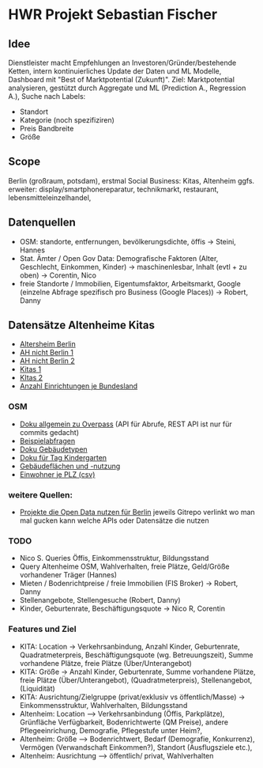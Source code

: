# HWR Projekt Sebastian Fischer

## Idee

Dienstleister macht Empfehlungen an Investoren/Gründer/bestehende Ketten, intern kontinuierliches Update der Daten und ML Modelle, Dashboard mit "Best of Marktpotential (Zukunft)". Ziel: Marktpotential analysieren, gestützt durch Aggregate und ML (Prediction A., Regression A.), Suche nach Labels:
- Standort
- Kategorie (noch spezifiziren)
- Preis Bandbreite
- Größe

## Scope
Berlin (großraum, potsdam), erstmal Social Business: Kitas, Altenheim
ggfs. erweiter: display/smartphonereparatur, technikmarkt, restaurant, lebensmitteleinzelhandel, 

## Datenquellen
- OSM: standorte, entfernungen, bevölkerungsdichte, öffis -> Steini, Hannes
- Stat. Ämter / Open Gov Data: Demografische Faktoren (Alter, Geschlecht, Einkommen, Kinder) -> maschinenlesbar, Inhalt (evtl + zu oben) -> Corentin, Nico
- freie Standorte / Immobilien, Eigentumsfaktor, Arbeitsmarkt, Google (einzelne Abfrage spezifisch pro Business (Google Places)) -> Robert, Danny  

## Datensätze Altenheime Kitas
- [Altersheim Berlin](https://www.statistik-berlin-brandenburg.de/pflege)
- [AH nicht Berlin 1](https://www.govdata.de/web/guest/suchen/-/details/betreutes-wohnen-fur-altere-menschen2f51d)
- [AH nicht Berlin 2](https://www.govdata.de/web/guest/suchen/-/details/wohnen-fur-altere-menschen-in-einrichtungencec11)
- [Kitas 1](https://www.govdata.de/web/guest/suchen/-/details/kitas-in-berlin)
- [KItas 2](https://www.statistik-berlin-brandenburg.de/kinder-und-jugendhilfe)
- [Anzahl Einrichtungen je Bundesland](https://www.govdata.de/web/guest/suchen/-/details/einrichtungen-der-kinder-und-jugendhilfe-bundeslanderstichtag-art-der-einrichtung)

### OSM
- [Doku allgemein zu Overpass](https://wiki.openstreetmap.org/wiki/Overpass_API/Overpass_QL) (API für Abrufe, REST API ist nur für commits gedacht)
- [Beispielabfragen](https://wiki.openstreetmap.org/wiki/Overpass_API/Overpass_API_by_Example)
- [Doku Gebäudetypen](https://wiki.openstreetmap.org/wiki/DE:Key:building)
- [Doku für Tag Kindergarten](https://wiki.openstreetmap.org/wiki/DE:Tag:amenity=kindergarten)
- [Gebäudeflächen und -nutzung](https://opendata-esri-de.opendata.arcgis.com/datasets/esri-de-content::geb%C3%A4ude-berlin/about)
- [Einwohner je PLZ (csv)](https://github.com/HansenBerlin/business-analytics-market-prediction/blob/main/datasetexamples/einwohner_nach_plz.csv)

### weitere Quellen:
- [Projekte die Open Data nutzen für Berlin](https://www.codefor.de/berlin) jeweils Gitrepo verlinkt wo man mal gucken kann welche APIs oder Datensätze die nutzen

### TODO
- Nico S. Queries Öffis, Einkommensstruktur, Bildungsstand
- Query Altenheime OSM, Wahlverhalten, freie Plätze, Geld/Größe vorhandener Träger (Hannes)
- Mieten / Bodenrichtpreise / freie Immobilien (FIS Broker) -> Robert, Danny
- Stellenangebote, Stellengesuche (Robert, Danny)
- Kinder, Geburtenrate, Beschäftigungsquote -> Nico R, Corentin

### Features und Ziel
- KITA: Location -> Verkehrsanbindung, Anzahl Kinder, Geburtenrate, Quadratmeterpreis, Beschäftigungsquote (wg. Betreuungszeit), Summe vorhandene Plätze, freie Plätze (Über/Unterangebot)
- KITA: Größe -> Anzahl Kinder, Geburtenrate, Summe vorhandene Plätze, freie Plätze (Über/Unterangebot), (Quadratmeterpreis), Stellenangebot, (Liquidität)
- KITA: Ausrichtung/Zielgruppe (privat/exklusiv vs öffentlich/Masse) -> Einkommensstruktur, Wahlverhalten, Bildungsstand
- Altenheim: Location --> Verkehrsanbindung (Öffis, Parkplätze), Grünfläche Verfügbarkeit, Bodenrichtwerte (QM Preise), andere Pflegeeinrichung, Demografie, Pflegestufe unter Heim?,
- Altenheim: Größe --> Bodenrichtwert, Bedarf (Demografie, Konkurrenz), Vermögen (Verwandschaft Einkommen?), Standort (Ausflugsziele etc.), 
- Altenheim: Ausrichtung --> öffentlich/ privat, Wahlverhalten
